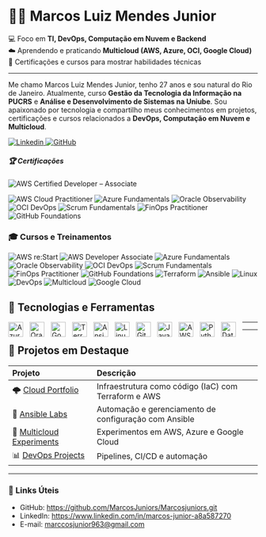 # 👨‍💻 Marcos Luiz Mendes Junior

💻 Foco em **TI, DevOps, Computação em Nuvem e Backend**  
☁️ Aprendendo e praticando **Multicloud (AWS, Azure, OCI, Google Cloud)**  
🚀 Certificações e cursos para mostrar habilidades técnicas  

---

Me chamo Marcos Luiz Mendes Junior, tenho 27 anos e sou natural do Rio de Janeiro. Atualmente, curso **Gestão da Tecnologia da Informação na PUCRS** e **Análise e Desenvolvimento de Sistemas na Uniube**. Sou apaixonado por tecnologia e compartilho meus conhecimentos em projetos, certificações e cursos relacionados a **DevOps, Computação em Nuvem e Multicloud**.

<p align="left">
    <a href="https://www.linkedin.com/in/marcos-junior-a8a587270">
        <img 
            alt="Linkedin" 
            title="Conecte-se no LinkedIn" 
            src="https://custom-icon-badges.demolab.com/badge/LinkedIn-0077B5?style=for-the-badge&logo=linkedin&logoColor=white"
        />
    </a>
    <a href="https://github.com/MarcosJuniors/Marcosjuniors.git">
        <img 
            alt="GitHub" 
            title="Me siga no GitHub" 
            src="https://custom-icon-badges.demolab.com/badge/GitHub-181717?style=for-the-badge&logo=github&logoColor=white"
        />
    </a>
</p>

##### 🏆 Certificações

<!-- Todas as cores agora são pretas para uniformidade -->

![AWS Certified Developer – Associate](https://img.shields.io/badge/AWS-Developer_Associate-000000?style=for-the-badge&logo=amazon-aws&logoColor=white)

![AWS Cloud Practitioner](https://img.shields.io/badge/AWS-Cloud_Practitioner-000000?style=for-the-badge&logo=amazon-aws&logoColor=white)
![Azure Fundamentals](https://img.shields.io/badge/Azure-Fundamentals-000000?style=for-the-badge&logo=microsoftazure&logoColor=white)
![Oracle Observability](https://img.shields.io/badge/OCI-Observability_Professional-000000?style=for-the-badge&logo=oracle&logoColor=white)
![OCI DevOps](https://img.shields.io/badge/OCI-DevOps_Professional-000000?style=for-the-badge&logo=oracle&logoColor=white)
![Scrum Fundamentals](https://img.shields.io/badge/Scrum-Fundamentals-000000?style=for-the-badge&logo=scrumalliance&logoColor=white)
![FinOps Practitioner](https://img.shields.io/badge/FinOps-Practitioner-000000?style=for-the-badge&logo=finopsfoundation&logoColor=white)
![GitHub Foundations](https://img.shields.io/badge/GitHub-Foundations-000000?style=for-the-badge&logo=github&logoColor=white)



### 🎓 Cursos e Treinamentos

<!-- Todas as cores agora são pretas para uniformidade -->

![AWS re:Start](https://img.shields.io/badge/AWS-reStart-000000?style=for-the-badge&logo=amazon-aws&logoColor=white)
![AWS Developer Associate](https://img.shields.io/badge/AWS-Developer_Associate-000000?style=for-the-badge&logo=amazon-aws&logoColor=white)
![Azure Fundamentals](https://img.shields.io/badge/Azure-Fundamentals-000000?style=for-the-badge&logo=microsoftazure&logoColor=white)
![Oracle Observability](https://img.shields.io/badge/OCI-Observability_Professional-000000?style=for-the-badge&logo=oracle&logoColor=white)
![OCI DevOps](https://img.shields.io/badge/OCI-DevOps_Professional-000000?style=for-the-badge&logo=oracle&logoColor=white)
![Scrum Fundamentals](https://img.shields.io/badge/Scrum-Fundamentals-000000?style=for-the-badge&logo=scrumalliance&logoColor=white)
![FinOps Practitioner](https://img.shields.io/badge/FinOps-Practitioner-000000?style=for-the-badge&logo=finopsfoundation&logoColor=white)
![GitHub Foundations](https://img.shields.io/badge/GitHub-Foundations-000000?style=for-the-badge&logo=github&logoColor=white)
![Terraform](https://img.shields.io/badge/Terraform-Curso-000000?style=for-the-badge&logo=terraform&logoColor=white)
![Ansible](https://img.shields.io/badge/Ansible-Curso-000000?style=for-the-badge&logo=ansible&logoColor=white)
![Linux](https://img.shields.io/badge/Linux-Curso-000000?style=for-the-badge&logo=linux&logoColor=white)
![DevOps](https://img.shields.io/badge/DevOps-Curso-000000?style=for-the-badge&logo=devops&logoColor=white)
![Multicloud](https://img.shields.io/badge/Multicloud-Curso-000000?style=for-the-badge)
![Google Cloud](https://img.shields.io/badge/Google_Cloud-Curso-000000?style=for-the-badge&logo=googlecloud&logoColor=white)

##  🤖 Tecnologias e Ferramentas

<img align="left" alt="Azure" title="Azure" width="30px" style="padding-right: 10px;" src="https://cdn.jsdelivr.net/gh/devicons/devicon@latest/icons/azure/azure-original.svg" />
<img align="left" alt="Oracle" title="Oracle Cloud" width="30px" style="padding-right: 10px;" src="https://cdn.jsdelivr.net/gh/devicons/devicon@latest/icons/oracle/oracle-original.svg" />
<img align="left" alt="Google Cloud" title="Google Cloud" width="30px" style="padding-right: 10px;" src="https://cdn.jsdelivr.net/gh/devicons/devicon@latest/icons/googlecloud/googlecloud-original.svg" />
<img align="left" alt="Terraform" title="Terraform" width="30px" style="padding-right: 10px;" src="https://cdn.jsdelivr.net/gh/devicons/devicon@latest/icons/terraform/terraform-original.svg" />
<img align="left" alt="Ansible" title="Ansible" width="30px" style="padding-right: 10px;" src="https://cdn.jsdelivr.net/gh/devicons/devicon@latest/icons/ansible/ansible-original.svg" />
<img align="left" alt="Linux" title="Linux" width="30px" style="padding-right: 10px;" src="https://cdn.jsdelivr.net/gh/devicons/devicon@latest/icons/linux/linux-original.svg" />
<img align="left" alt="Git" title="Git" width="30px" style="padding-right: 10px;" src="https://cdn.jsdelivr.net/gh/devicons/devicon@latest/icons/git/git-original.svg" />
<img align="left" alt="JavaScript" title="JavaScript" width="30px" style="padding-right: 10px;" src="https://cdn.jsdelivr.net/gh/devicons/devicon@latest/icons/javascript/javascript-original.svg" />
<img align="left" alt="AWS" title="AWS" width="30px" style="padding-right: 10px;" src="https://tse3.mm.bing.net/th/id/OIP._xZJ5Q1N7TuZuCnfH77cJwHaHa?cb=12&rs=1&pid=ImgDetMain&o=7&rm=3" />
<img align="left" alt="Python" title="Python" width="30px" style="padding-right: 10px;" src="https://cdn.jsdelivr.net/gh/devicons/devicon@latest/icons/python/python-original.svg" />
<img align="left" alt="Datadog" title="Datadog" width="30px" style="padding-right: 10px;" src="https://cdn.jsdelivr.net/gh/devicons/devicon@latest/icons/datadog/datadog-original.svg" />




---




---

## 💼 Projetos em Destaque

| Projeto | Descrição |
|:--|:--|
| 🌩️ [Cloud Portfolio](https://github.com/SEU_USUARIO_AQUI/cloud-portfolio) | Infraestrutura como código (IaC) com Terraform e AWS |
| 🐳 [Ansible Labs](https://github.com/SEU_USUARIO_AQUI/ansible-labs) | Automação e gerenciamento de configuração com Ansible |
| 🧠 [Multicloud Experiments](https://github.com/SEU_USUARIO_AQUI/multicloud-experiments) | Experimentos em AWS, Azure e Google Cloud |
| 📊 [DevOps Projects](https://github.com/SEU_USUARIO_AQUI/devops-projects) | Pipelines, CI/CD e automação |

---

### 🔗 Links Úteis

- GitHub: https://github.com/MarcosJuniors/Marcosjuniors.git 
- LinkedIn: https://www.linkedin.com/in/marcos-junior-a8a587270 
- E-mail: marccosjunior963@gmail.com
